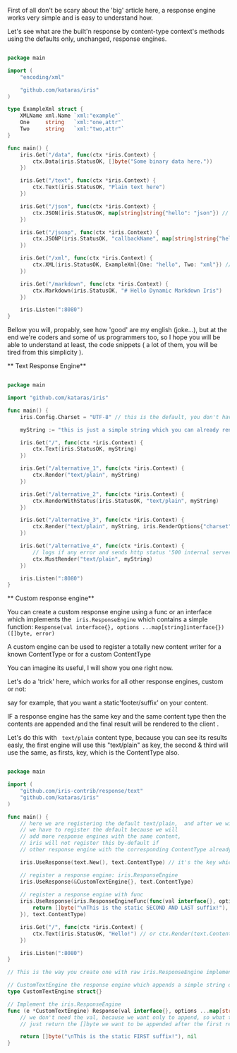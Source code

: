 First of all don't be scary about the 'big' article here, a response engine works very simple and is easy to understand how.

Let's see what are the built'n response by content-type context's methods using the defaults only, unchanged, response engines.


```go

package main

import (
	"encoding/xml"

	"github.com/kataras/iris"
)

type ExampleXml struct {
	XMLName xml.Name `xml:"example"`
	One     string   `xml:"one,attr"`
	Two     string   `xml:"two,attr"`
}

func main() {
	iris.Get("/data", func(ctx *iris.Context) {
		ctx.Data(iris.StatusOK, []byte("Some binary data here."))
	})

	iris.Get("/text", func(ctx *iris.Context) {
		ctx.Text(iris.StatusOK, "Plain text here")
	})

	iris.Get("/json", func(ctx *iris.Context) {
		ctx.JSON(iris.StatusOK, map[string]string{"hello": "json"}) // or myjsonStruct{hello:"json}
	})

	iris.Get("/jsonp", func(ctx *iris.Context) {
		ctx.JSONP(iris.StatusOK, "callbackName", map[string]string{"hello": "jsonp"})
	})

	iris.Get("/xml", func(ctx *iris.Context) {
		ctx.XML(iris.StatusOK, ExampleXml{One: "hello", Two: "xml"}) // or iris.Map{"One":"hello"...}
	})

	iris.Get("/markdown", func(ctx *iris.Context) {
		ctx.Markdown(iris.StatusOK, "# Hello Dynamic Markdown Iris")
	})

	iris.Listen(":8080")
}


```


Bellow you will, propably, see how 'good' are my english (joke...), but at the end we're coders and some of us programmers too, so I hope you will be able to understand at least, the code snippets ( a lot of them, you will be tired from this simplicity ).




** Text Response Engine**

```go

package main

import "github.com/kataras/iris"

func main() {
	iris.Config.Charset = "UTF-8" // this is the default, you don't have to set it manually

	myString := "this is just a simple string which you can already render with ctx.Write"

	iris.Get("/", func(ctx *iris.Context) {
		ctx.Text(iris.StatusOK, myString)
	})

	iris.Get("/alternative_1", func(ctx *iris.Context) {
		ctx.Render("text/plain", myString)
	})

	iris.Get("/alternative_2", func(ctx *iris.Context) {
		ctx.RenderWithStatus(iris.StatusOK, "text/plain", myString)
	})

	iris.Get("/alternative_3", func(ctx *iris.Context) {
		ctx.Render("text/plain", myString, iris.RenderOptions{"charset": "UTF-8"}) // default & global charset is UTF-8
	})

	iris.Get("/alternative_4", func(ctx *iris.Context) {
		// logs if any error and sends http status '500 internal server error' to the client
		ctx.MustRender("text/plain", myString)
	})

	iris.Listen(":8080")
}

```

** Custom response engine**

You can create a custom response engine using a func or an interface which implements the
` iris.ResponseEngine`  which contains a simple function: ` Response(val interface{}, options ...map[string]interface{}) ([]byte, error)` 

A custom engine can be used to register a totally new content writer for a known ContentType or for a custom ContentType  

You can imagine its useful, I will show you one right now.

Let's do a 'trick' here, which works for all other response engines, custom or not:

say for example, that you want a static'footer/suffix' on your content.

IF a response engine has the same key and the same content type then the contents are appended and the final result will be rendered to the client.

Let's do this with ` text/plain` content type, because you can see its results easly, the first engine will use this "text/plain" as key, the second & third will use the same, as firsts, key, which is the ContentType also.
```go

package main

import (
	"github.com/iris-contrib/response/text"
	"github.com/kataras/iris"
)

func main() {
	// here we are registering the default text/plain,  and after we will register the 'appender' only
	// we have to register the default because we will 
    // add more response engines with the same content,
	// iris will not register this by-default if 
    // other response engine with the corresponding ContentType already exists

	iris.UseResponse(text.New(), text.ContentType) // it's the key which happens to be a valid content-type also, "text/plain" so this will be used as the ContentType header

	// register a response engine: iris.ResponseEngine 
	iris.UseResponse(&CustomTextEngine{}, text.ContentType)
	
    // register a response engine with func
	iris.UseResponse(iris.ResponseEngineFunc(func(val interface{}, options ...map[string]interface{}) ([]byte, error) {
		return []byte("\nThis is the static SECOND AND LAST suffix!"), nil
	}), text.ContentType)

	iris.Get("/", func(ctx *iris.Context) {
		ctx.Text(iris.StatusOK, "Hello!") // or ctx.Render(text.ContentType," Hello!")
	})

	iris.Listen(":8080")
}

// This is the way you create one with raw iris.ResponseEngine implementation:

// CustomTextEngine the response engine which appends a simple string on the default's text engine
type CustomTextEngine struct{}

// Implement the iris.ResponseEngine
func (e *CustomTextEngine) Response(val interface{}, options ...map[string]interface{}) ([]byte, error) {
	// we don't need the val, because we want only to append, so what to do?
	// just return the []byte we want to be appended after the first registered text/plain engine

	return []byte("\nThis is the static FIRST suffix!"), nil
}

```





